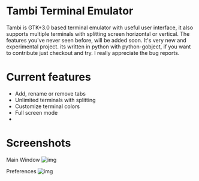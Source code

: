 Tambi Terminal Emulator
========

Tambi is GTK+3.0 based terminal emulator with useful user interface, it also supports multiple terminals with splitting screen horizontal or vertical. The features you've never seen before, will be added soon. It's very new and experimental project. its written in python with python-gobject, if you want to contribute just checkout and try. I really appreciate the bug reports.

Current features
========
*  Add, rename or remove tabs
*  Unlimited terminals with splitting
*  Customize terminal colors
*  Full screen mode
*  

Screenshots
========
Main Window
![img](http://i.imgur.com/tFfsw.png "Main window")

Preferences
![img](http://i.imgur.com/0MAEO.png "Preferences Window")
